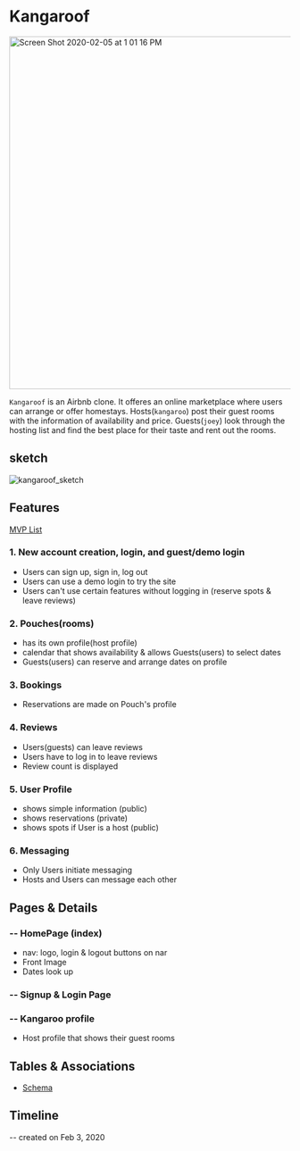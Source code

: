 # Kangaroof 

<img width="632" alt="Screen Shot 2020-02-05 at 1 01 16 PM" src="https://user-images.githubusercontent.com/56740477/73869678-c2a17e80-4818-11ea-9dbe-134b90d385ab.png">

```Kangaroof``` is an Airbnb clone. It offeres an online marketplace where users can arrange or offer homestays. Hosts(```kangaroo```) post their guest rooms with the information of availability and price. Guests(```joey```) look through the hosting list and find the best place for their taste and rent out the rooms. 

## sketch
![kangaroof_sketch](https://user-images.githubusercontent.com/56740477/74115225-13e4a180-4b7c-11ea-9e09-1f510064038a.JPG)


## Features
[MVP List](https://github.com/aracpyon/kangaroof/wiki/MVP-list)
### 1. New account creation, login, and guest/demo login
* Users can sign up, sign in, log out
* Users can use a demo login to try the site
* Users can't use certain features without logging in (reserve spots & leave reviews)

### 2. Pouches(rooms)
* has its own profile(host profile)
* calendar that shows availability & allows Guests(users) to select dates
* Guests(users) can reserve and arrange dates on profile

### 3. Bookings
* Reservations are made on Pouch's profile

### 4. Reviews
* Users(guests) can leave reviews
* Users have to log in to leave reviews
* Review count is displayed

### 5. User Profile
* shows simple information (public)
* shows reservations (private)
* shows spots if User is a host (public)

### 6. Messaging
* Only Users initiate messaging
* Hosts and Users can message each other

## Pages & Details
 ### -- HomePage (index)
  * nav: logo, login & logout buttons on nar
  * Front Image
  * Dates look up
### -- Signup & Login Page
### -- Kangaroo profile
  * Host profile that shows their guest rooms

## Tables & Associations
* [Schema](https://github.com/aracpyon/kangaroof/wiki/Schema)

## Timeline
-- created on Feb 3, 2020


